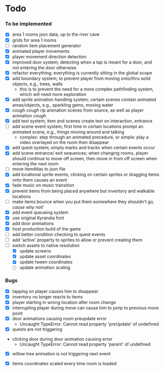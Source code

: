 # Todo

### To be implemented
- [x] area 1 rooms json data, up to the river cave
- [x] grids for area 1 rooms
- [ ] random item placement generator
- [x] animated player movements
- [x] player movement direction detection
- [x] improved door system; detecting when a tap is meant for a door, and not entering the door otherwise
- [x] refactor everything; everything is currently sitting in the global scope
- [x] add boundary system; to prevent player from moving onto/thru solid objects, e.g., trees, walls
	- this is to prevent the need for a more complex pathfinding system, which will need more exploration
- [x] add sprite animation handling system; certain scenes contain animated areas/objects, e.g., sparkling gems, moving water
- [x] *cough cough* rip animation scenes from source, as well as player animation *cough*
- [x] add text system; item and scenes create text on interaction, entrance
- [ ] add scene event system; first time in certain locations prompt an animated scene, e.g., things moving around and talking
	- complex: step through an animated precedure, or simple: play a video overlayed on the room then disappear
- [x] add quest system; simply marks and tracks when certain events occur
- [x] add scene entrance/ exit sequences; when changing rooms, player should continue to move off screen, then move in from off screen when entering the next room
- [ ] move itemAtlas to json file
- [x] add locational sprite events; clicking on certain sprites or dragging items onto them causes an event
- [x] fade music on music transition
- [x] prevent items from being placed anywhere but inventory and walkable locations
- [ ] make items bounce when you put them somewhere they shouldn't go, *cause why not!*
- [x] add event queueing system
- [x] use original Kyrandia font
- [x] add door animations
- [x] host production build of the game
- [ ] add better condition checking to quest events
- [ ] add 'active' property to sprites to allow or prevent creating them
- [ ] switch assets to native resolution
	+ [x] update screens
	+ [x] update asset coordinates
	+ [x] update tween coordinates
	+ [ ] update animation scaling

### Bugs
- [x] tapping on player causes him to disappear
- [x] inventory no longer reacts to items
- [x] player starting in wrong location after room change
- [x] interrupting player during move can cause him to jump to previous move point
- [x] door animations causing room preupdate error
	- Uncaught TypeError: Cannot read property 'preUpdate' of undefined
- [x] quests are not triggering
-	clicking door during door animation causing error
	- Uncaught TypeError: Cannot read property 'parent' of undefined
- [x] willow tree animation is not triggering next event
- [x] items coordinates scaled every time room is loaded


